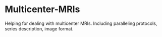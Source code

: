 # Multicenter-MRIs
Helping for dealing with multicenter MRIs. Including paralleling protocols, series description, image format. 
